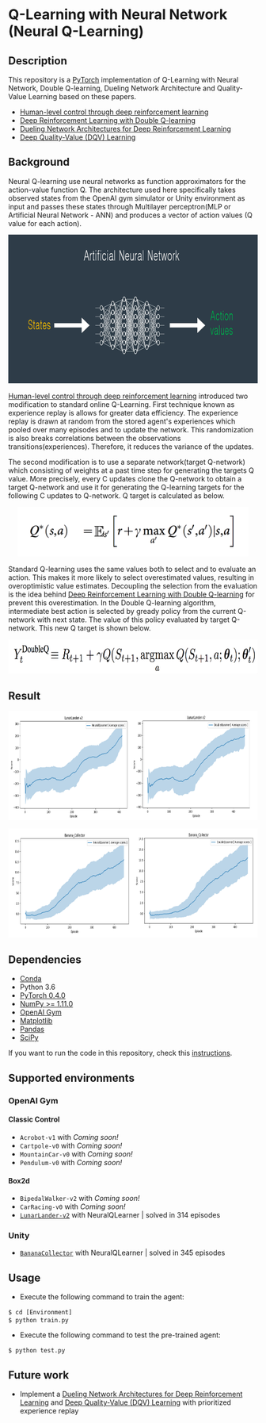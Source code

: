 # Q-Learning with Neural Network (Neural Q-Learning)


## Description
This repository is a [PyTorch](https://www.pytorch.org/) implementation of Q-Learning with Neural Network, Double Q-learning, Dueling Network Architecture and Quality-Value Learning based on these papers.

- [Human-level control through deep reinforcement learning](http://www.nature.com/nature/journal/v518/n7540/full/nature14236.html)
- [Deep Reinforcement Learning with Double Q-learning](https://arxiv.org/abs/1509.06461)
- [Dueling Network Architectures for Deep Reinforcement Learning](https://arxiv.org/abs/1511.06581)
- [Deep Quality-Value (DQV) Learning](https://arxiv.org/abs/1810.00368)

## Background
Neural Q-learning use neural networks as function approximators for the action-value function Q. The architecture used here specifically takes observed states from the OpenAI gym simulator or Unity environment as input and passes these states through Multilayer perceptron(MLP or Artificial Neural Network - ANN) and produces a vector of action values (Q value for each action).

<p align="center">
    <img src="../assets/q_network.png" height="300px">
</p>

[Human-level control through deep reinforcement learning](http://www.nature.com/nature/journal/v518/n7540/full/nature14236.html) introduced two modification to standard online Q-Learning.
First technique known as experience replay is allows for greater data efficiency. The experience replay is drawn at random from the stored agent's experiences which pooled over many episodes and to update the network. This randomization is also breaks correlations between the observations transitions(experiences). Therefore, it reduces the variance of the updates.

The second modification is to use a separate network(target Q-network) which consisting of weights at a past time step for generating the targets Q value. More precisely, every C updates clone the Q-network to obtain a target Q-network and use it for generating the Q-learning targets for the following C updates to Q-network. Q target is calculated as below.

<p align="center">
    <img src="../assets/q_target.png" height="100px">
</p>

Standard Q-learning uses the same values both to select and to evaluate an action. This makes it more likely to select overestimated values, resulting in overoptimistic value estimates. Decoupling the selection from the evaluation is the idea behind [Deep Reinforcement Learning with Double Q-learning](https://arxiv.org/abs/1509.06461) for prevent this overestimation. In the Double Q-learning algorithm, intermediate best action is selected by gready policy from the current Q-network with next state.
The value of this policy evaluated by target Q-network. This new Q target is shown below.

<p align="center">
    <img src="../assets/double_q_learning.png" height="70px">
</p>

## Result

<p align="center">
    <img src="./LunarLander/scores/NeuralQLearner_vs_DoubleQLearner_LunarLander-v2_batch_64_lr_5E-04.png" height="220px">
</p>

<p align="center">
    <img src="./BananaCollector/scores/NeuralQLearner_vs_DoubleQLearner_Banana_Collector_batch_64_lr_4E-04.png" height="220px">
</p>


## Dependencies
- [Conda](https://conda.io/docs/user-guide/install/index.html)
- Python 3.6
- [PyTorch 0.4.0](http://pytorch.org/)
- [NumPy >= 1.11.0](http://www.numpy.org/)
- [OpenAI Gym](https://github.com/openai/gym)
- [Matplotlib](https://matplotlib.org/)
- [Pandas](https://pandas.pydata.org/)
- [SciPy](https://www.scipy.org/)

If you want to run the code in this repository, check this [instructions](https://github.com/dganbold/deep_reinforcement_learning).

## Supported environments

### OpenAI Gym

#### Classic Control
- `Acrobot-v1` with _Coming soon!_
- `Cartpole-v0` with _Coming soon!_
- `MountainCar-v0` with _Coming soon!_
- `Pendulum-v0` with _Coming soon!_

#### Box2d
- `BipedalWalker-v2` with _Coming soon!_
- `CarRacing-v0` with _Coming soon!_
- [`LunarLander-v2`](https://github.com/dganbold/deep_reinforcement_learning/tree/master/NeuralQLearning/LunarLander) with NeuralQLearner | solved in 314 episodes

### Unity
- [`BananaCollector`](https://github.com/dganbold/deep_reinforcement_learning/tree/master/NeuralQLearning/BananaCollector) with NeuralQLearner | solved in 345 episodes

## Usage

- Execute the following command to train the agent:

```
$ cd [Environment]
$ python train.py
```

- Execute the following command to test the pre-trained agent:

```
$ python test.py
```

## Future work
- Implement a [Dueling Network Architectures for Deep Reinforcement Learning](https://arxiv.org/abs/1511.06581) and [Deep Quality-Value (DQV) Learning](https://arxiv.org/abs/1810.00368) with prioritized experience replay
